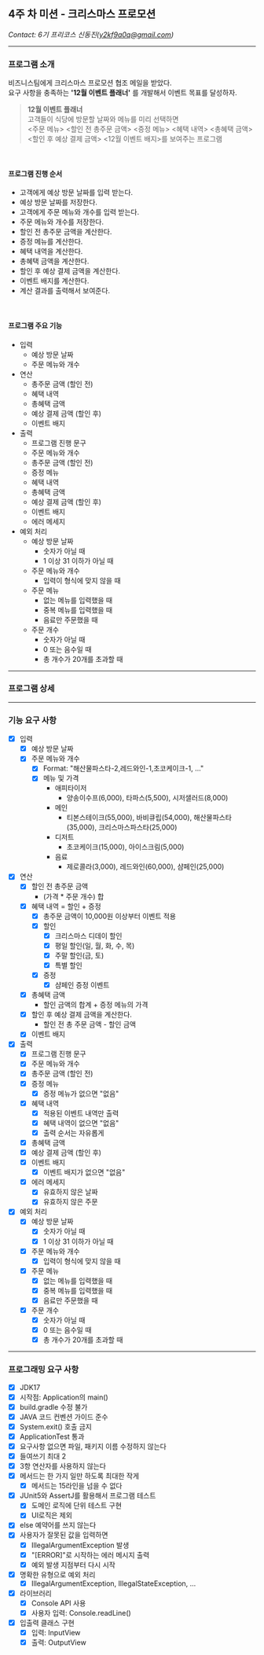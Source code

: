 ## 4주 차 미션 - 크리스마스 프로모션   
*Contact: 6기 프리코스 신동진(y2kf9a0q@gmail.com)*  

* * * * *  

### 프로그램 소개   
비즈니스팀에게 크리스마스 프로모션 협조 메일을 받았다.   
요구 사항을 충족하는 **'12월 이벤트 플래너'** 를 개발해서 이벤트 목표를 달성하자.   
> **12월 이벤트 플래너**   
> 고객들이 식당에 방문할 날짜와 메뉴를 미리 선택하면   
> <주문 메뉴> <할인 전 총주문 금액> <증정 메뉴> <혜택 내역> <총혜택 금액> <할인 후 예상 결제 금액> <12월 이벤트 배지>를 보여주는 프로그램   

<br/>

#### 프로그램 진행 순서   
- 고객에게 예상 방문 날짜를 입력 받는다.
- 예상 방문 날짜를 저장한다.
- 고객에게 주문 메뉴와 개수를 입력 받는다.
- 주문 메뉴와 개수를 저장한다.
- 할인 전 총주문 금액을 계산한다.
- 증정 메뉴를 계산한다.
- 혜택 내역을 계산한다.
- 총혜택 금액을 계산한다.
- 할인 후 예상 결제 금액을 계산한다.
- 이벤트 배지를 계산한다.
- 계산 결과를 출력해서 보여준다.

<br/>

#### 프로그램 주요 기능   
- 입력
  - 예상 방문 날짜
  - 주문 메뉴와 개수
- 연산
  - 총주문 금액 (할인 전)
  - 혜택 내역
  - 총혜택 금액
  - 예상 결제 금액 (할인 후)
  - 이벤트 배지
- 출력
  - 프로그램 진행 문구
  - 주문 메뉴와 개수
  - 총주문 금액 (할인 전)
  - 증정 메뉴
  - 혜택 내역
  - 총혜택 금액
  - 예상 결제 금액 (할인 후)
  - 이벤트 배지
  - 에러 메세지
- 예외 처리
  - 예상 방문 날짜  
    - 숫자가 아닐 때
    - 1 이상 31 이하가 아닐 때
  - 주문 메뉴와 개수
    - 입력이 형식에 맞지 않을 때
  - 주문 메뉴
    - 없는 메뉴를 입력했을 때
    - 중복 메뉴를 입력했을 때
    - 음료만 주문했을 때
  - 주문 개수
    - 숫자가 아닐 때
    - 0 또는 음수일 때
    - 총 개수가 20개를 초과할 때

* * * * *  

### 프로그램 상세   


* * * * *  

### 기능 요구 사항   
- [x] 입력
  - [x] 예상 방문 날짜
  - [x] 주문 메뉴와 개수
    - [x] Format: "해산물파스타-2,레드와인-1,초코케이크-1, ..."
    - [x] 메뉴 및 가격
      - 애피타이저
        - 양송이수프(6,000), 타파스(5,500), 시저샐러드(8,000)
      - 메인
        - 티본스테이크(55,000), 바비큐립(54,000), 해산물파스타(35,000), 크리스마스파스타(25,000)
      - 디저트
        - 초코케이크(15,000), 아이스크림(5,000)
      - 음료
        - 제로콜라(3,000), 레드와인(60,000), 샴페인(25,000)
- [x] 연산
  - [x] 할인 전 총주문 금액
    - (가격 * 주문 개수) 합
  - [x] 혜택 내역 = 할인 + 증정
    - [x] 총주문 금액이 10,000원 이상부터 이벤트 적용
    - [x] 할인
      - [x] 크리스마스 디데이 할인
      - [x] 평일 할인(일, 월, 화, 수, 목)
      - [x] 주말 할인(금, 토)
      - [x] 특별 할인
    - [x] 증정
      - [x] 샴페인 증정 이벤트
  - [x] 총혜택 금액
    - 할인 금액의 합계 + 증정 메뉴의 가격
  - [x] 할인 후 예상 결제 금액을 계산한다.
    - 할인 전 총 주문 금액 - 할인 금액
  - [x] 이벤트 배지
- [x] 출력
  - [x] 프로그램 진행 문구
  - [x] 주문 메뉴와 개수
  - [x] 총주문 금액 (할인 전)
  - [x] 증정 메뉴
    - [x] 증정 메뉴가 없으면 "없음"
  - [x] 혜택 내역
    - [x] 적용된 이벤트 내역만 출력
    - [x] 혜택 내역이 없으면 "없음"
    - [x] 출력 순서는 자유롭게
  - [x] 총혜택 금액
  - [x] 예상 결제 금액 (할인 후)
  - [x] 이벤트 배지
    - [x] 이벤트 배지가 없으면 "없음"
  - [x] 에러 메세지
    - [x] 유효하지 않은 날짜
    - [x] 유효하지 않은 주문
- [x] 예외 처리
  - [x] 예상 방문 날짜
    - [x] 숫자가 아닐 때
    - [x] 1 이상 31 이하가 아닐 때
  - [x] 주문 메뉴와 개수
    - [x] 입력이 형식에 맞지 않을 때
  - [x] 주문 메뉴
    - [x] 없는 메뉴를 입력했을 때
    - [x] 중복 메뉴를 입력했을 때
    - [x] 음료만 주문했을 때
  - [x] 주문 개수
    - [x] 숫자가 아닐 때
    - [x] 0 또는 음수일 때
    - [x] 총 개수가 20개를 초과할 때

* * * * *  

### 프로그래밍 요구 사항   
- [x] JDK17
- [x] 시작점: Application의 main()
- [x] build.gradle 수정 불가
- [x] JAVA 코드 컨벤션 가이드 준수
- [x] System.exit() 호출 금지
- [x] ApplicationTest 통과
- [x] 요구사항 없으면 파일, 패키지 이름 수정하지 않는다
- [x] 들여쓰기 최대 2
- [x] 3항 연산자를 사용하지 않는다
- [x] 메서드는 한 가지 일만 하도록 최대한 작게
  - [x] 메서드는 15라인을 넘을 수 없다
- [x] JUnit5와 AssertJ를 활용해서 프로그램 테스트
  - [x] 도메인 로직에 단위 테스트 구현
  - [x] UI로직은 제외
- [x] else 예약어를 쓰지 않는다
- [x] 사용자가 잘못된 값을 입력하면
  - [x] IllegalArgumentException 발생
  - [x] "[ERROR]"로 시작하는 에러 메시지 출력
  - [x] 예외 발생 지점부터 다시 시작
- [x] 명확한 유형으로 예외 처리
  - [x] IllegalArgumentException, IllegalStateException, ...
- [x] 라이브러리
  - [x] Console API 사용
  - [x] 사용자 입력: Console.readLine()
- [x] 입출력 클래스 구현
  - [x] 입력: InputView
  - [x] 출력: OutputView